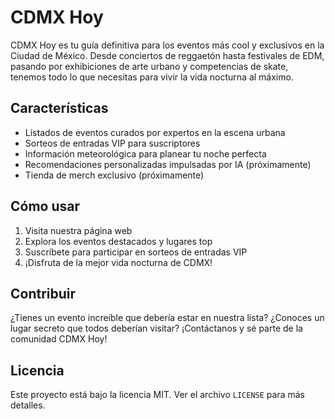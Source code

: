 # CDMX Hoy

CDMX Hoy es tu guía definitiva para los eventos más cool y exclusivos en la Ciudad de México. Desde conciertos de reggaetón hasta festivales de EDM, pasando por exhibiciones de arte urbano y competencias de skate, tenemos todo lo que necesitas para vivir la vida nocturna al máximo.

## Características

- Listados de eventos curados por expertos en la escena urbana
- Sorteos de entradas VIP para suscriptores
- Información meteorológica para planear tu noche perfecta
- Recomendaciones personalizadas impulsadas por IA (próximamente)
- Tienda de merch exclusivo (próximamente)

## Cómo usar

1. Visita nuestra página web
2. Explora los eventos destacados y lugares top
3. Suscríbete para participar en sorteos de entradas VIP
4. ¡Disfruta de la mejor vida nocturna de CDMX!

## Contribuir

¿Tienes un evento increíble que debería estar en nuestra lista? ¿Conoces un lugar secreto que todos deberían visitar? ¡Contáctanos y sé parte de la comunidad CDMX Hoy!

## Licencia

Este proyecto está bajo la licencia MIT. Ver el archivo `LICENSE` para más detalles.
